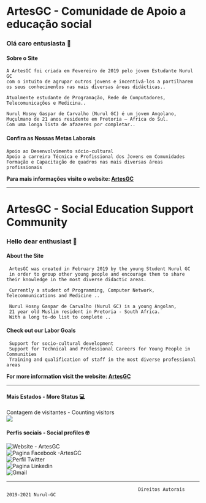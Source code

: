 # ArtesGC - Comunidade de Apoio a educação social

### Olá caro entusiasta 👋

#### Sobre o Site

    A ArtesGC foi criada em Fevereiro de 2019 pelo jovem Estudante Nurul GC
    com o intuito de agrupar outros jovens e incentivá-los a partilharem
    os seus conhecimentos nas mais diversas áreas didácticas..

    Atualmente estudante de Programação, Rede de Computadores, Telecomunicações e Medicina..

    Nurul Hosny Gaspar de Carvalho (Nurul GC) é um jovem Angolano,
    Muçulmano de 21 anos residente em Pretoria – Africa do Sul.
    Com uma longa lista de afazeres por completar..

#### Confira as Nossas Metas Laborais

    Apoio ao Desenvolvimento sócio-cultural
    Apoio a carreira Técnica e Profissional dos Jovens em Comunidades
    Formação e Capacitação de quadros nas mais diversas áreas profissionais

**Para mais informações visite o website: [ArtesGC](https://artesgc.home.blog)**

---

# ArtesGC - Social Education Support Community

### Hello dear enthusiast 👋

#### About the Site

     ArtesGC was created in February 2019 by the young Student Nurul GC
     in order to group other young people and encourage them to share their knowledge in the most diverse didactic areas.

     Currently a student of Programming, Computer Network, Telecommunications and Medicine ..

     Nurul Hosny Gaspar de Carvalho (Nurul GC) is a young Angolan,
     21 year old Muslim resident in Pretoria - South Africa.
     With a long to-do list to complete ..

#### Check out our Labor Goals

     Support for socio-cultural development
     Support for Technical and Professional Careers for Young People in Communities
     Training and qualification of staff in the most diverse professional areas

**For more information visit the website: [ArtesGC](https://artesgc.home.blog)**

---

#### Mais Estados - More Status 💻

Contagem de visitantes - Counting visitors \
![](https://profile-counter.glitch.me/ArtesGC/count.svg)

#### Perfis sociais - Social profiles 🤓

![Website - ArtesGC](https://img.shields.io/badge/-Github-000?style=flat-circle&logo=Github&logoColor=white&link=https://artesgc.home.blog/) \
![Pagina Facebook -ArtesGC](https://img.shields.io/badge/-facebook-blue?style=flat-circle&logo=Facebook&logoColor=white&link=https://www.facebook.com/artesgc.home.blog/) \
![Perfil Twitter](https://img.shields.io/badge/-twitter-blue?style=flat-circle&logo=Twitter&logoColor=white&link=https://twitter.com/NurulGC3) \
![Pagina Linkedin](https://img.shields.io/badge/-LinkedIn-blue?style=flat-circle&logo=Linkedin&logoColor=white&link=https://www.linkedin.com/company/artesgc/) \
![Gmail](https://img.shields.io/badge/-Gmail-c14438?style=flat-circle&logo=Gmail&logoColor=white&link=mailto:nuruldecarvalho@gmail.com)

---

                                                    Direitos Autorais 2019-2021 Nurul-GC
